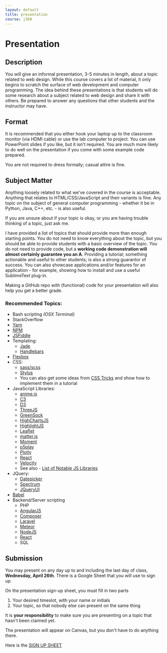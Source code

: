```yaml
---
layout: default
title: presentation
course: j360
---
```

# Presentation

## Description
You will give an informal presentation, 3-5 minutes in length, about a topic related to web design. While this course covers a lot of material, it only begins to scratch the surface of web development and computer programming. The idea behind these presentations is that students will do some research about a subject related to web design and share it with others. Be prepared to answer any questions that other students and the instructor may have.

## Format
It is recommended that you either hook your laptop up to the classroom monitor (via HDMI cable) or use the lab computer to project. You can use PowerPoint slides if you like, but it isn't required. You are much more likely to do well on the presentation if you come with some example code prepared.

You are not required to dress formally; casual attire is fine.

## Subject Matter
Anything loosely related to what we've covered in the course is acceptable. Anything that relates to HTML/CSS/JavaScript and their variants is fine. Any topic on the subject of general computer programming - whether it be in Python, Java, C++, etc. - is also useful.

If you are unsure about if your topic is okay, or you are having trouble thinking of a topic, just ask me.

I have provided a list of topics that should provide more than enough starting points. You do not need to know everything about the topic, but you should be able to provide students with a basic overview of the topic. You do not need to provide code, but a **working code demonstration will almost certainly guarantee you an A**. Providing a tutorial; something actionable and useful to other students; is also a strong guarantor of success. You can also showcase applications and/or features for an application - for example, showing how to install and use a useful SublimeText plug-in.

Making a GitHub repo with (functional) code for your presentation will also help you get a better grade.

### Recommended Topics:

 * Bash scripting _(OSX Terminal)_
 * StackOverflow
 * [Yarn](http://yarn.io)
 * [NPM](https://www.npmjs.com/)
 * [JSFiddle](https://jsfiddle.net/)
 * Templating:
   * [Jade](http://learnjade.com/)
   * [Handlebars](http://handlebarsjs.com/)
 * [Flexbox](https://www.w3schools.com/css/css3_flexbox.asp)
 * CSS:
   * [sass/scss](http://sass-lang.com/)
   * [Stylus](http://stylus-lang.com/)
   * You can also get some ideas from [CSS Tricks](https://css-tricks.com/) and show how to implement them in a tutorial
 * JavaScript Libraries:
   * [anime.js](http://anime-js.com/)
   * [C3](http://c3js.org/)
   * [D3](https://d3js.org/)
   * [ThreeJS](https://threejs.org/)
   * [GreenSock](https://greensock.com/)
   * [HighChartsJS](http://www.highcharts.com/)
   * [HighlightJS](https://highlightjs.org/)
   * [Leaflet](http://leafletjs.com/)
   * [matter.js](http://brm.io/matter-js/)
   * [Moment](http://momentjs.com/)
   * [p5play](http://p5play.molleindustria.org/)
   * [Plotly](https://plot.ly/javascript/)
   * [React](https://facebook.github.io/react/)
   * [Velocity](http://velocityjs.org/)
   * See also - [List of Notable JS Libraries](https://en.wikipedia.org/wiki/List_of_JavaScript_libraries)
 * JQuery:
   * [Datepicker](https://jqueryui.com/datepicker/)
   * [Spectrum](https://bgrins.github.io/spectrum/)
   * [JQueryUI](https://jqueryui.com/)
 * [Babel](https://babeljs.io/)
 * Backend/Server scripting
	* PHP
	* [AngularJS](https://angularjs.org/)
	* [Composer](https://getcomposer.org/)
	* [Laravel](https://laravel.com/)
	* [Meteor](https://www.meteor.com/)
	* [NodeJS](https://nodejs.org/en/)
	* [React](https://facebook.github.io/react/)
	* SQL

## Submission
You may present on any day up to and including the last day of class, **Wednesday, April 26th**. There is a Google Sheet that you will use to sign up.

On the presentation sign-up sheet, you must fill in two parts

1. Your desired timeslot, with your name or initials
2. Your topic, so that nobody else can present on the same thing

It is __your responsibility__ to make sure you are presenting on a topic that hasn't been claimed yet.

The presentation will appear on Canvas, but you don't have to do anything there.

Here is the <span class="big">[SIGN UP SHEET](https://docs.google.com/spreadsheets/d/1ihlsrUQBAJHc4umHAJmnKjqAcJMjtWl6RXdTPCXyuTk/edit?usp=sharing)</span>